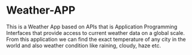 # Weather-APP
This is a Weather App based on APIs that is Application Programming Interfaces that provide access to current weather data on a global scale. From this application we can find the exact temperature of any city in the world and also weather condition like raining, cloudy, haze etc.
